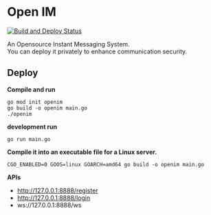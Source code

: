 

# Open IM
[![Build and Deploy Status](https://github.com/gaomingyang/openim/workflows/Build%20and%20Deploy%20To%20EC2/badge.svg)](https://github.com/gaomingyang/openim/actions)

An Opensource Instant Messaging System.  
You can deploy it privately to enhance communication security.

## Deploy

**Compile and run**
```
go mod init openim
go build -o openim main.go
./openim
```

**development run**
```
go run main.go
```

**Compile it into an executable file for a Linux server.**
```
CGO_ENABLED=0 GOOS=linux GOARCH=amd64 go build -o openim main.go
```

**APIs**
* http://127.0.0.1:8888/register
* http://127.0.0.1:8888/login
* ws://127.0.0.1:8888/ws
